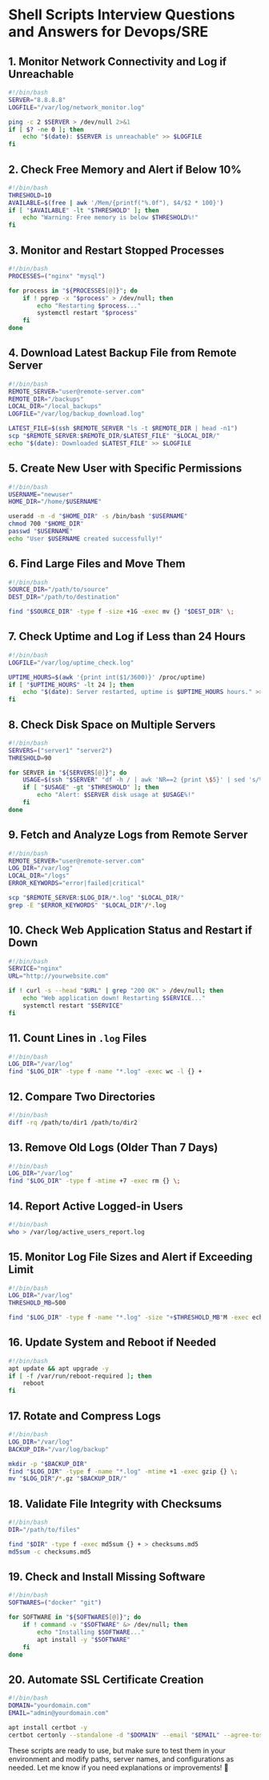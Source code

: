 # Shell Scripts Interview Questions and Answers for Devops/SRE

## 1. Monitor Network Connectivity and Log if Unreachable
```bash
#!/bin/bash
SERVER="8.8.8.8"
LOGFILE="/var/log/network_monitor.log"

ping -c 2 $SERVER > /dev/null 2>&1
if [ $? -ne 0 ]; then
    echo "$(date): $SERVER is unreachable" >> $LOGFILE
fi
```

## 2. Check Free Memory and Alert if Below 10%
```bash
#!/bin/bash
THRESHOLD=10
AVAILABLE=$(free | awk '/Mem/{printf("%.0f"), $4/$2 * 100}')
if [ "$AVAILABLE" -lt "$THRESHOLD" ]; then
    echo "Warning: Free memory is below $THRESHOLD%!"
fi
```

## 3. Monitor and Restart Stopped Processes
```bash
#!/bin/bash
PROCESSES=("nginx" "mysql")

for process in "${PROCESSES[@]}"; do
    if ! pgrep -x "$process" > /dev/null; then
        echo "Restarting $process..."
        systemctl restart "$process"
    fi
done
```

## 4. Download Latest Backup File from Remote Server
```bash
#!/bin/bash
REMOTE_SERVER="user@remote-server.com"
REMOTE_DIR="/backups"
LOCAL_DIR="/local_backups"
LOGFILE="/var/log/backup_download.log"

LATEST_FILE=$(ssh $REMOTE_SERVER "ls -t $REMOTE_DIR | head -n1")
scp "$REMOTE_SERVER:$REMOTE_DIR/$LATEST_FILE" "$LOCAL_DIR/"
echo "$(date): Downloaded $LATEST_FILE" >> $LOGFILE
```

## 5. Create New User with Specific Permissions
```bash
#!/bin/bash
USERNAME="newuser"
HOME_DIR="/home/$USERNAME"

useradd -m -d "$HOME_DIR" -s /bin/bash "$USERNAME"
chmod 700 "$HOME_DIR"
passwd "$USERNAME"
echo "User $USERNAME created successfully!"
```

## 6. Find Large Files and Move Them
```bash
#!/bin/bash
SOURCE_DIR="/path/to/source"
DEST_DIR="/path/to/destination"

find "$SOURCE_DIR" -type f -size +1G -exec mv {} "$DEST_DIR" \;
```

## 7. Check Uptime and Log if Less than 24 Hours
```bash
#!/bin/bash
LOGFILE="/var/log/uptime_check.log"

UPTIME_HOURS=$(awk '{print int($1/3600)}' /proc/uptime)
if [ "$UPTIME_HOURS" -lt 24 ]; then
    echo "$(date): Server restarted, uptime is $UPTIME_HOURS hours." >> $LOGFILE
fi
```

## 8. Check Disk Space on Multiple Servers
```bash
#!/bin/bash
SERVERS=("server1" "server2")
THRESHOLD=90

for SERVER in "${SERVERS[@]}"; do
    USAGE=$(ssh "$SERVER" "df -h / | awk 'NR==2 {print \$5}' | sed 's/%//'")
    if [ "$USAGE" -gt "$THRESHOLD" ]; then
        echo "Alert: $SERVER disk usage at $USAGE%!"
    fi
done
```

## 9. Fetch and Analyze Logs from Remote Server
```bash
#!/bin/bash
REMOTE_SERVER="user@remote-server.com"
LOG_DIR="/var/log"
LOCAL_DIR="/logs"
ERROR_KEYWORDS="error|failed|critical"

scp "$REMOTE_SERVER:$LOG_DIR/*.log" "$LOCAL_DIR/"
grep -E "$ERROR_KEYWORDS" "$LOCAL_DIR"/*.log
```

## 10. Check Web Application Status and Restart if Down
```bash
#!/bin/bash
SERVICE="nginx"
URL="http://yourwebsite.com"

if ! curl -s --head "$URL" | grep "200 OK" > /dev/null; then
    echo "Web application down! Restarting $SERVICE..."
    systemctl restart "$SERVICE"
fi
```

## 11. Count Lines in `.log` Files
```bash
#!/bin/bash
LOG_DIR="/var/log"
find "$LOG_DIR" -type f -name "*.log" -exec wc -l {} +
```

## 12. Compare Two Directories
```bash
#!/bin/bash
diff -rq /path/to/dir1 /path/to/dir2
```

## 13. Remove Old Logs (Older Than 7 Days)
```bash
#!/bin/bash
LOG_DIR="/var/log"
find "$LOG_DIR" -type f -mtime +7 -exec rm {} \;
```

## 14. Report Active Logged-in Users
```bash
#!/bin/bash
who > /var/log/active_users_report.log
```

## 15. Monitor Log File Sizes and Alert if Exceeding Limit
```bash
#!/bin/bash
LOG_DIR="/var/log"
THRESHOLD_MB=500

find "$LOG_DIR" -type f -name "*.log" -size "+$THRESHOLD_MB"M -exec echo "Large log file: {}" \;
```

## 16. Update System and Reboot if Needed
```bash
#!/bin/bash
apt update && apt upgrade -y
if [ -f /var/run/reboot-required ]; then
    reboot
fi
```

## 17. Rotate and Compress Logs
```bash
#!/bin/bash
LOG_DIR="/var/log"
BACKUP_DIR="/var/log/backup"

mkdir -p "$BACKUP_DIR"
find "$LOG_DIR" -type f -name "*.log" -mtime +1 -exec gzip {} \;
mv "$LOG_DIR"/*.gz "$BACKUP_DIR/"
```

## 18. Validate File Integrity with Checksums
```bash
#!/bin/bash
DIR="/path/to/files"

find "$DIR" -type f -exec md5sum {} + > checksums.md5
md5sum -c checksums.md5
```

## 19. Check and Install Missing Software
```bash
#!/bin/bash
SOFTWARES=("docker" "git")

for SOFTWARE in "${SOFTWARES[@]}"; do
    if ! command -v "$SOFTWARE" &> /dev/null; then
        echo "Installing $SOFTWARE..."
        apt install -y "$SOFTWARE"
    fi
done
```

## 20. Automate SSL Certificate Creation
```bash
#!/bin/bash
DOMAIN="yourdomain.com"
EMAIL="admin@yourdomain.com"

apt install certbot -y
certbot certonly --standalone -d "$DOMAIN" --email "$EMAIL" --agree-tos --non-interactive
```

These scripts are ready to use, but make sure to test them in your environment and modify paths, server names, and configurations as needed. Let me know if you need explanations or improvements! 🚀
